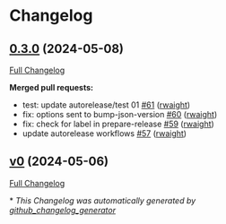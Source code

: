 # Changelog

## [0.3.0](https://github.com/rwaight/test-actions/tree/0.3.0) (2024-05-08)

[Full Changelog](https://github.com/rwaight/test-actions/compare/v0...0.3.0)

**Merged pull requests:**

- test: update autorelease/test 01 [\#61](https://github.com/rwaight/test-actions/pull/61) ([rwaight](https://github.com/rwaight))
- fix: options sent to bump-json-version [\#60](https://github.com/rwaight/test-actions/pull/60) ([rwaight](https://github.com/rwaight))
- fix: check for label in prepare-release [\#59](https://github.com/rwaight/test-actions/pull/59) ([rwaight](https://github.com/rwaight))
- update autorelease workflows [\#57](https://github.com/rwaight/test-actions/pull/57) ([rwaight](https://github.com/rwaight))

## [v0](https://github.com/rwaight/test-actions/tree/v0) (2024-05-06)

[Full Changelog](https://github.com/rwaight/test-actions/compare/v0.2.3...v0)



\* *This Changelog was automatically generated by [github_changelog_generator](https://github.com/github-changelog-generator/github-changelog-generator)*
